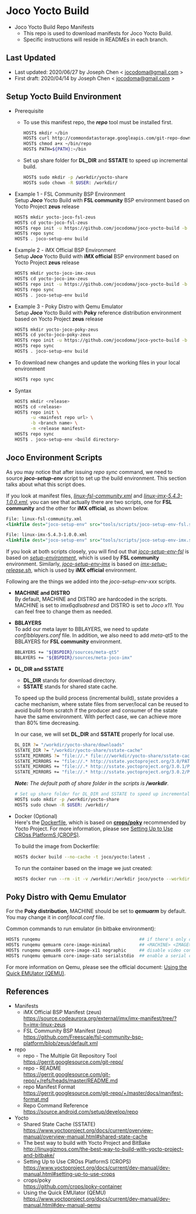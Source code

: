 # Joco Yocto Build
* Joco Yocto Build Repo Manifests
  * This repo is used to download manifests for Joco Yocto Build.
  * Specific instructions will reside in READMEs in each branch.

## Last Updated
* Last updated: 2020/06/27 by Joseph Chen < <jocodoma@gmail.com> >
* First draft: 2020/04/14 by Joseph Chen < <jocodoma@gmail.com> >

## Setup Yocto Build Environment
* Prerequisite 
  * To use this manifest repo, the ***repo*** tool must be installed first.
    ```sh
    HOST$ mkdir ~/bin
    HOST$ curl http://commondatastorage.googleapis.com/git-repo-downloads/repo  > ~/bin/repo
    HOST$ chmod a+x ~/bin/repo
    HOST$ PATH=${PATH}:~/bin
    ```

  * Set up share folder for **DL_DIR** and **SSTATE** to speed up incremental build.
    ```sh
    HOST$ sudo mkdir -p /workdir/yocto-share
    HOST$ sudo chown -R $USER: /workdir/
    ```

* Example 1 - FSL Community BSP Environment  
  Setup ***Joco*** Yocto Build with **FSL community** BSP environment based on Yocto Project **zeus** release
  ```sh
  HOST$ mkdir yocto-joco-fsl-zeus
  HOST$ cd yocto-joco-fsl-zeus
  HOST$ repo init -u https://github.com/jocodoma/joco-yocto-build -b zeus -m linux-fsl-community.xml
  HOST$ repo sync
  HOST$ . joco-setup-env build
  ```

* Example 2 - iMX Official BSP Environment  
  Setup ***Joco*** Yocto Build with **iMX official** BSP environment based on Yocto Project **zeus** release
  ```sh
  HOST$ mkdir yocto-joco-imx-zeus
  HOST$ cd yocto-joco-imx-zeus
  HOST$ repo init -u https://github.com/jocodoma/joco-yocto-build -b zeus -m linux-imx-5.4.3-1.0.0.xml
  HOST$ repo sync
  HOST$ . joco-setup-env build
  ```

* Example 3 - Poky Distro with Qemu Emulator  
  Setup ***Joco*** Yocto Build with **Poky** reference distribution environment based on Yocto Project **zeus** release
  ```sh
  HOST$ mkdir yocto-joco-poky-zeus
  HOST$ cd yocto-joco-poky-zeus
  HOST$ repo init -u https://github.com/jocodoma/joco-yocto-build -b zeus -m linux-poky-3.0.2.xml
  HOST$ repo sync
  HOST$ . joco-setup-env build
  ```

* To download new changes and update the working files in your local environment
  ```sh
  HOST$ repo sync
  ```

* Syntax
  ```sh
  HOST$ mkdir <release>
  HOST$ cd <release>
  HOST$ repo init \
        -u <mainfest repo url> \
        -b <branch name> \
        -m <release manifest>
  HOST$ repo sync
  HOST$ . joco-setup-env <build directory>
  ```

## Joco Environment Scripts
As you may notice that after issuing *repo sync* command, we need to source ***joco-setup-env*** script to set up the build environment. This section talks about what this script does.

If you look at manifest files, *[linux-fsl-community.xml](linux-fsl-community.xml)* and *[linux-imx-5.4.3-1.0.0.xml](linux-imx-5.4.3-1.0.0.xml)*, you can see that actually there are two scripts, one for **FSL community** and the other for **iMX official**, as shown below.

```xml
File: linux-fsl-community.xml
<linkfile dest="joco-setup-env" src="tools/scripts/joco-setup-env-fsl.sh"/>

File: linux-imx-5.4.3-1.0.0.xml
<linkfile dest="joco-setup-env" src="tools/scripts/joco-setup-env-imx.sh"/>
```

If you look at both scripts closely, you will find out that *[joco-setup-env-fsl](tools/scripts/joco-setup-env-fsl.sh)* is based on *[setup-environment](https://github.com/Freescale/fsl-community-bsp-base/blob/master/setup-environment)*, which is used by **FSL community** environment. Similarly, *[joco-setup-env-imx](tools/scripts/joco-setup-env-imx.sh)* is based on *[imx-setup-release.sh](https://source.codeaurora.org/external/imx/meta-imx/tree/tools/imx-setup-release.sh)*, which is used by **iMX official** environment.

Following are the things we added into the *joco-setup-env-xxx* scripts.

* **MACHINE and DISTRO**  
  By default, MACHINE and DISTRO are hardcoded in the scripts. MACHINE is set to *imx6qdlsabresd* and DISTRO is set to *Joco x11*. You can feel free to change them as needed.

* **BBLAYERS**  
  To add our meta layer to BBLAYERS, we need to update *conf/bblayers.conf* file. In addition, we also need to add *meta-qt5* to the BBLAYERS for **FSL community** environment.

  ```sh
  BBLAYERS += "${BSPDIR}/sources/meta-qt5"
  BBLAYERS += "${BSPDIR}/sources/meta-joco-imx"
  ```

* **DL_DIR and SSTATE**  
  * **DL_DIR** stands for download directory.
  * **SSTATE** stands for shared state cache.

  To speed up the build process (incremental build), sstate provides a cache mechanism, where sstate files from server/local can be reused to avoid build from scratch if the producer and consumer of the sstate have the same environment. With perfect case, we can achieve more than 80% time decreasing. 

  In our case, we will set **DL_DIR** and **SSTATE** properly for local use.

  ```sh
  DL_DIR ?= "/workdir/yocto-share/downloads"
  SSTATE_DIR ?= "/workdir/yocto-share/sstate-cache"
  SSTATE_MIRRORS ?= "file://.* file:///workdir/yocto-share/sstate-cache/PATH"
  SSTATE_MIRRORS += "file://.* http://sstate.yoctoproject.org/3.0/PATH;downloadfilename=PATH \n"
  SSTATE_MIRRORS += "file://.* http://sstate.yoctoproject.org/3.0.1/PATH;downloadfilename=PATH \n"
  SSTATE_MIRRORS += "file://.* http://sstate.yoctoproject.org/3.0.2/PATH;downloadfilename=PATH \n"
  ```

  ***Note:*** *The default path of share folder in the scripts is* ***/workdir***.
  ```sh
  # Set up share folder for DL_DIR and SSTATE to speed up incremental build
  HOST$ sudo mkdir -p /workdir/yocto-share
  HOST$ sudo chown -R $USER: /workdir/
  ```

* Docker (Optional)  
Here's the [Dockerfile](tools/docker/Dockerfile), which is based on **[crops/poky](https://github.com/crops/poky-container)** recommended by Yocto Project. For more information, please see [Setting Up to Use CROss PlatformS (CROPS)](https://www.yoctoproject.org/docs/current/dev-manual/dev-manual.html#setting-up-to-use-crops).

  To build the image from Dockerfile:
  ```sh
  HOST$ docker build --no-cache -t joco/yocto:latest .
  ```
  To run the container based on the image we just created:
  ```sh
  HOST$ docker run --rm -it -v /workdir:/workdir joco/yocto --workdir=/workdir
  ```

## Poky Distro with Qemu Emulator
For the **Poky distribution**, MACHINE should be set to ***qemuarm*** by default. You may change it in *conf/local.conf* file.

Common commands to run emulator (in bitbake environment):
```sh
HOST$ runqemu                                      ## if there's only one architecture and one image
HOST$ runqemu qemuarm core-image-minimal           ## <MACHINE> <IMAGE>
HOST$ runqemu qemux86 core-image-x11 nographic     ## disable video console
HOST$ runqemu qemuarm core-image-sato serialstdio  ## enable a serial console regardless of graphics mode
```

For more information on Qemu, please see the official document: [Using the Quick EMUlator (QEMU)](https://www.yoctoproject.org/docs/current/dev-manual/dev-manual.html#dev-manual-qemu).

## References
  * Manifests
    * iMX Official BSP Manifest (zeus)  
      https://source.codeaurora.org/external/imx/imx-manifest/tree/?h=imx-linux-zeus
    * FSL Community BSP Manifest (zeus)  
      https://github.com/Freescale/fsl-community-bsp-platform/blob/zeus/default.xml
  * repo
    * repo - The Multiple Git Repository Tool  
      https://gerrit.googlesource.com/git-repo/
    * repo - README  
      https://gerrit.googlesource.com/git-repo/+/refs/heads/master/README.md
    * repo Manifest Format  
      https://gerrit.googlesource.com/git-repo/+/master/docs/manifest-format.md
    * Repo Command Reference  
      https://source.android.com/setup/develop/repo
  * Yocto
    * Shared State Cache (SSTATE)  
      https://www.yoctoproject.org/docs/current/overview-manual/overview-manual.html#shared-state-cache
    * The best way to build with Yocto Project and BitBake  
      http://linuxgizmos.com/the-best-way-to-build-with-yocto-project-and-bitbake/
    * Setting Up to Use CROss PlatformS (CROPS)  
      https://www.yoctoproject.org/docs/current/dev-manual/dev-manual.html#setting-up-to-use-crops
    * crops/poky  
      https://github.com/crops/poky-container
    * Using the Quick EMUlator (QEMU)  
      https://www.yoctoproject.org/docs/current/dev-manual/dev-manual.html#dev-manual-qemu
